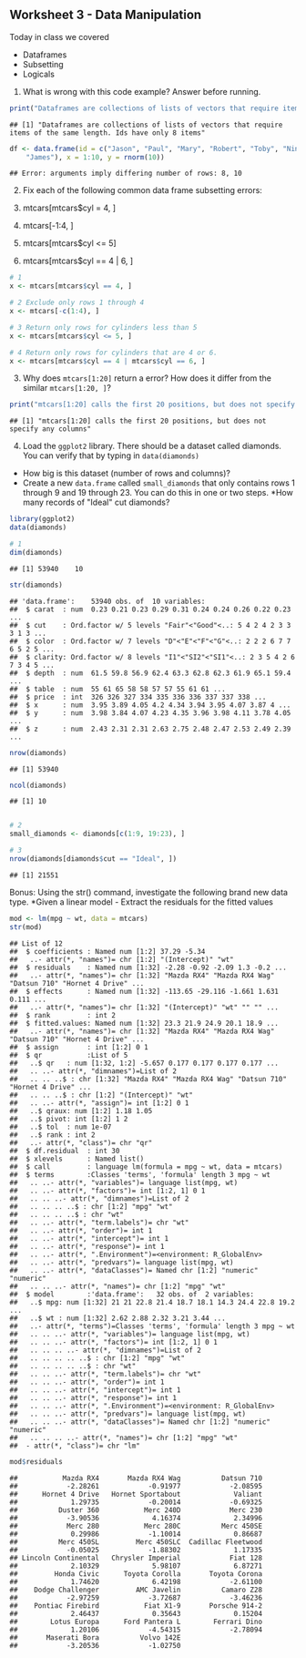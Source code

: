 Worksheet 3 - Data Manipulation
--------------

Today in class we covered

* Dataframes
* Subsetting
* Logicals

1. What is wrong with this code example? Answer before running.


```r
print("Dataframes are collections of lists of vectors that require items of the same length. Ids have only 8 items")
```

```
## [1] "Dataframes are collections of lists of vectors that require items of the same length. Ids have only 8 items"
```



```r
df <- data.frame(id = c("Jason", "Paul", "Mary", "Robert", "Toby", "Nina", "Robin", 
    "James"), x = 1:10, y = rnorm(10))
```

```
## Error: arguments imply differing number of rows: 8, 10
```


2. Fix each of the following common data frame subsetting errors:

  1. mtcars[mtcars$cyl = 4, ]
  2. mtcars[-1:4, ]
  3. mtcars[mtcars$cyl <= 5]
  4. mtcars[mtcars$cyl == 4 | 6, ]


```r
# 1
x <- mtcars[mtcars$cyl == 4, ]

# 2 Exclude only rows 1 through 4
x <- mtcars[-c(1:4), ]

# 3 Return only rows for cylinders less than 5
x <- mtcars[mtcars$cyl <= 5, ]

# 4 Return only rows for cylinders that are 4 or 6.
x <- mtcars[mtcars$cyl == 4 | mtcars$cyl == 6, ]
```



3. Why does `mtcars[1:20]` return a error? How does it differ from the similar `mtcars[1:20, ]`?


```r
print("mtcars[1:20] calls the first 20 positions, but does not specify any columns")
```

```
## [1] "mtcars[1:20] calls the first 20 positions, but does not specify any columns"
```


4. Load the `ggplot2` library. There should be a dataset called diamonds. You can verify that by typing in `data(diamonds)`
* How big is this dataset (number of rows and columns)?
* Create a new `data.frame` called `small_diamonds` that only contains rows 1 through 9 and 19 through 23. You can do this in one or two steps.
*How many records of "Ideal" cut diamonds?


```r
library(ggplot2)
data(diamonds)

# 1
dim(diamonds)
```

```
## [1] 53940    10
```

```r
str(diamonds)
```

```
## 'data.frame':	53940 obs. of  10 variables:
##  $ carat  : num  0.23 0.21 0.23 0.29 0.31 0.24 0.24 0.26 0.22 0.23 ...
##  $ cut    : Ord.factor w/ 5 levels "Fair"<"Good"<..: 5 4 2 4 2 3 3 3 1 3 ...
##  $ color  : Ord.factor w/ 7 levels "D"<"E"<"F"<"G"<..: 2 2 2 6 7 7 6 5 2 5 ...
##  $ clarity: Ord.factor w/ 8 levels "I1"<"SI2"<"SI1"<..: 2 3 5 4 2 6 7 3 4 5 ...
##  $ depth  : num  61.5 59.8 56.9 62.4 63.3 62.8 62.3 61.9 65.1 59.4 ...
##  $ table  : num  55 61 65 58 58 57 57 55 61 61 ...
##  $ price  : int  326 326 327 334 335 336 336 337 337 338 ...
##  $ x      : num  3.95 3.89 4.05 4.2 4.34 3.94 3.95 4.07 3.87 4 ...
##  $ y      : num  3.98 3.84 4.07 4.23 4.35 3.96 3.98 4.11 3.78 4.05 ...
##  $ z      : num  2.43 2.31 2.31 2.63 2.75 2.48 2.47 2.53 2.49 2.39 ...
```

```r
nrow(diamonds)
```

```
## [1] 53940
```

```r
ncol(diamonds)
```

```
## [1] 10
```

```r

# 2
small_diamonds <- diamonds[c(1:9, 19:23), ]

# 3
nrow(diamonds[diamonds$cut == "Ideal", ])
```

```
## [1] 21551
```


Bonus: Using the str() command, investigate the following brand new data type.
*Given a linear model - Extract the residuals for the fitted values 


```r
mod <- lm(mpg ~ wt, data = mtcars)
str(mod)
```

```
## List of 12
##  $ coefficients : Named num [1:2] 37.29 -5.34
##   ..- attr(*, "names")= chr [1:2] "(Intercept)" "wt"
##  $ residuals    : Named num [1:32] -2.28 -0.92 -2.09 1.3 -0.2 ...
##   ..- attr(*, "names")= chr [1:32] "Mazda RX4" "Mazda RX4 Wag" "Datsun 710" "Hornet 4 Drive" ...
##  $ effects      : Named num [1:32] -113.65 -29.116 -1.661 1.631 0.111 ...
##   ..- attr(*, "names")= chr [1:32] "(Intercept)" "wt" "" "" ...
##  $ rank         : int 2
##  $ fitted.values: Named num [1:32] 23.3 21.9 24.9 20.1 18.9 ...
##   ..- attr(*, "names")= chr [1:32] "Mazda RX4" "Mazda RX4 Wag" "Datsun 710" "Hornet 4 Drive" ...
##  $ assign       : int [1:2] 0 1
##  $ qr           :List of 5
##   ..$ qr   : num [1:32, 1:2] -5.657 0.177 0.177 0.177 0.177 ...
##   .. ..- attr(*, "dimnames")=List of 2
##   .. .. ..$ : chr [1:32] "Mazda RX4" "Mazda RX4 Wag" "Datsun 710" "Hornet 4 Drive" ...
##   .. .. ..$ : chr [1:2] "(Intercept)" "wt"
##   .. ..- attr(*, "assign")= int [1:2] 0 1
##   ..$ qraux: num [1:2] 1.18 1.05
##   ..$ pivot: int [1:2] 1 2
##   ..$ tol  : num 1e-07
##   ..$ rank : int 2
##   ..- attr(*, "class")= chr "qr"
##  $ df.residual  : int 30
##  $ xlevels      : Named list()
##  $ call         : language lm(formula = mpg ~ wt, data = mtcars)
##  $ terms        :Classes 'terms', 'formula' length 3 mpg ~ wt
##   .. ..- attr(*, "variables")= language list(mpg, wt)
##   .. ..- attr(*, "factors")= int [1:2, 1] 0 1
##   .. .. ..- attr(*, "dimnames")=List of 2
##   .. .. .. ..$ : chr [1:2] "mpg" "wt"
##   .. .. .. ..$ : chr "wt"
##   .. ..- attr(*, "term.labels")= chr "wt"
##   .. ..- attr(*, "order")= int 1
##   .. ..- attr(*, "intercept")= int 1
##   .. ..- attr(*, "response")= int 1
##   .. ..- attr(*, ".Environment")=<environment: R_GlobalEnv> 
##   .. ..- attr(*, "predvars")= language list(mpg, wt)
##   .. ..- attr(*, "dataClasses")= Named chr [1:2] "numeric" "numeric"
##   .. .. ..- attr(*, "names")= chr [1:2] "mpg" "wt"
##  $ model        :'data.frame':	32 obs. of  2 variables:
##   ..$ mpg: num [1:32] 21 21 22.8 21.4 18.7 18.1 14.3 24.4 22.8 19.2 ...
##   ..$ wt : num [1:32] 2.62 2.88 2.32 3.21 3.44 ...
##   ..- attr(*, "terms")=Classes 'terms', 'formula' length 3 mpg ~ wt
##   .. .. ..- attr(*, "variables")= language list(mpg, wt)
##   .. .. ..- attr(*, "factors")= int [1:2, 1] 0 1
##   .. .. .. ..- attr(*, "dimnames")=List of 2
##   .. .. .. .. ..$ : chr [1:2] "mpg" "wt"
##   .. .. .. .. ..$ : chr "wt"
##   .. .. ..- attr(*, "term.labels")= chr "wt"
##   .. .. ..- attr(*, "order")= int 1
##   .. .. ..- attr(*, "intercept")= int 1
##   .. .. ..- attr(*, "response")= int 1
##   .. .. ..- attr(*, ".Environment")=<environment: R_GlobalEnv> 
##   .. .. ..- attr(*, "predvars")= language list(mpg, wt)
##   .. .. ..- attr(*, "dataClasses")= Named chr [1:2] "numeric" "numeric"
##   .. .. .. ..- attr(*, "names")= chr [1:2] "mpg" "wt"
##  - attr(*, "class")= chr "lm"
```

```r
mod$residuals
```

```
##           Mazda RX4       Mazda RX4 Wag          Datsun 710 
##            -2.28261            -0.91977            -2.08595 
##      Hornet 4 Drive   Hornet Sportabout             Valiant 
##             1.29735            -0.20014            -0.69325 
##          Duster 360           Merc 240D            Merc 230 
##            -3.90536             4.16374             2.34996 
##            Merc 280           Merc 280C          Merc 450SE 
##             0.29986            -1.10014             0.86687 
##          Merc 450SL         Merc 450SLC  Cadillac Fleetwood 
##            -0.05025            -1.88302             1.17335 
## Lincoln Continental   Chrysler Imperial            Fiat 128 
##             2.10329             5.98107             6.87271 
##         Honda Civic      Toyota Corolla       Toyota Corona 
##             1.74620             6.42198            -2.61100 
##    Dodge Challenger         AMC Javelin          Camaro Z28 
##            -2.97259            -3.72687            -3.46236 
##    Pontiac Firebird           Fiat X1-9       Porsche 914-2 
##             2.46437             0.35643             0.15204 
##        Lotus Europa      Ford Pantera L        Ferrari Dino 
##             1.20106            -4.54315            -2.78094 
##       Maserati Bora          Volvo 142E 
##            -3.20536            -1.02750
```




